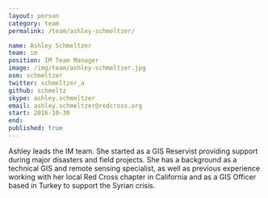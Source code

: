 ```yaml
---
layout: person
category: team
permalink: /team/ashley-schmeltzer/

name: Ashley Schmeltzer
team: im
position: IM Team Manager
image: /img/team/ashley-schmeltzer.jpg
osm: schmeltzer
twitter: schmeltzer_a
github: schmeltz
skype: ashley.schmeltzer
email: ashley.schmeltzer@redcross.org
start: 2016-10-30
end:
published: true
---
```


Ashley leads the IM team. She started as a GIS Reservist providing support during major disasters and field projects. She has a background as a technical GIS and remote sensing specialist, as well as previous experience working with her local Red Cross chapter in California and as a GIS Officer based in Turkey to support the Syrian crisis.
